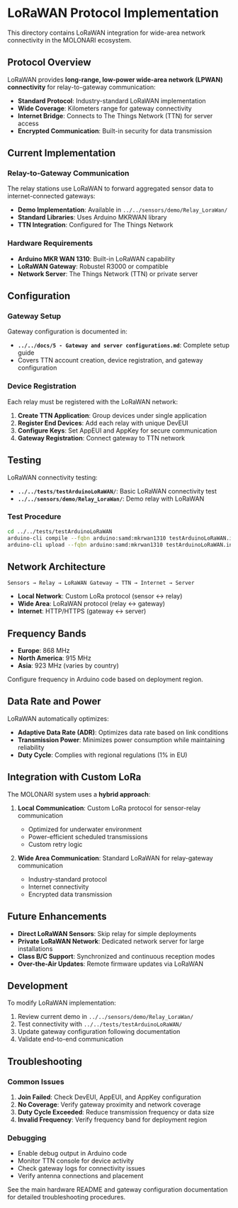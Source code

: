 # LoRaWAN Protocol Implementation

This directory contains LoRaWAN integration for wide-area network connectivity in the MOLONARI ecosystem.

## Protocol Overview

LoRaWAN provides **long-range, low-power wide-area network (LPWAN) connectivity** for relay-to-gateway communication:

- **Standard Protocol**: Industry-standard LoRaWAN implementation
- **Wide Coverage**: Kilometers range for gateway connectivity  
- **Internet Bridge**: Connects to The Things Network (TTN) for server access
- **Encrypted Communication**: Built-in security for data transmission

## Current Implementation

### Relay-to-Gateway Communication

The relay stations use LoRaWAN to forward aggregated sensor data to internet-connected gateways:

- **Demo Implementation**: Available in `../../sensors/demo/Relay_LoraWan/`
- **Standard Libraries**: Uses Arduino MKRWAN library
- **TTN Integration**: Configured for The Things Network

### Hardware Requirements

- **Arduino MKR WAN 1310**: Built-in LoRaWAN capability
- **LoRaWAN Gateway**: Robustel R3000 or compatible
- **Network Server**: The Things Network (TTN) or private server

## Configuration

### Gateway Setup

Gateway configuration is documented in:

- **`../../docs/5 - Gateway and server configurations.md`**: Complete setup guide
- Covers TTN account creation, device registration, and gateway configuration

### Device Registration

Each relay must be registered with the LoRaWAN network:

1. **Create TTN Application**: Group devices under single application
2. **Register End Devices**: Add each relay with unique DevEUI
3. **Configure Keys**: Set AppEUI and AppKey for secure communication
4. **Gateway Registration**: Connect gateway to TTN network

## Testing

LoRaWAN connectivity testing:

- **`../../tests/testArduinoLoRaWAN/`**: Basic LoRaWAN connectivity test
- **`../../sensors/demo/Relay_LoraWan/`**: Demo relay with LoRaWAN

### Test Procedure

```bash
cd ../../tests/testArduinoLoRaWAN
arduino-cli compile --fqbn arduino:samd:mkrwan1310 testArduinoLoRaWAN.ino
arduino-cli upload --fqbn arduino:samd:mkrwan1310 testArduinoLoRaWAN.ino --port /dev/ttyACM0
```

## Network Architecture

```
Sensors → Relay → LoRaWAN Gateway → TTN → Internet → Server
```

- **Local Network**: Custom LoRa protocol (sensor ↔ relay)
- **Wide Area**: LoRaWAN protocol (relay ↔ gateway)
- **Internet**: HTTP/HTTPS (gateway ↔ server)

## Frequency Bands

- **Europe**: 868 MHz
- **North America**: 915 MHz
- **Asia**: 923 MHz (varies by country)

Configure frequency in Arduino code based on deployment region.

## Data Rate and Power

LoRaWAN automatically optimizes:

- **Adaptive Data Rate (ADR)**: Optimizes data rate based on link conditions
- **Transmission Power**: Minimizes power consumption while maintaining reliability
- **Duty Cycle**: Complies with regional regulations (1% in EU)

## Integration with Custom LoRa

The MOLONARI system uses a **hybrid approach**:

1. **Local Communication**: Custom LoRa protocol for sensor-relay communication
   - Optimized for underwater environment
   - Power-efficient scheduled transmissions
   - Custom retry logic

2. **Wide Area Communication**: Standard LoRaWAN for relay-gateway communication
   - Industry-standard protocol
   - Internet connectivity
   - Encrypted data transmission

## Future Enhancements

- **Direct LoRaWAN Sensors**: Skip relay for simple deployments
- **Private LoRaWAN Network**: Dedicated network server for large installations
- **Class B/C Support**: Synchronized and continuous reception modes
- **Over-the-Air Updates**: Remote firmware updates via LoRaWAN

## Development

To modify LoRaWAN implementation:

1. Review current demo in `../../sensors/demo/Relay_LoraWan/`
2. Test connectivity with `../../tests/testArduinoLoRaWAN/`
3. Update gateway configuration following documentation
4. Validate end-to-end communication

## Troubleshooting

### Common Issues

1. **Join Failed**: Check DevEUI, AppEUI, and AppKey configuration
2. **No Coverage**: Verify gateway proximity and network coverage
3. **Duty Cycle Exceeded**: Reduce transmission frequency or data size
4. **Invalid Frequency**: Verify frequency band for deployment region

### Debugging

- Enable debug output in Arduino code
- Monitor TTN console for device activity
- Check gateway logs for connectivity issues
- Verify antenna connections and placement

See the main hardware README and gateway configuration documentation for detailed troubleshooting procedures.
